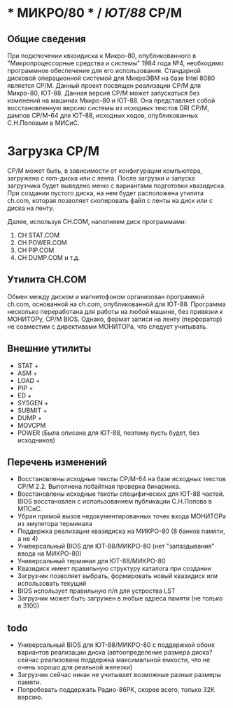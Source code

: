 # * МИКРО/80 * / *ЮТ/88* CP/M 

## Общие сведения

При подключении квазидиска к Микро-80, опубликованного в "Микропроцессорные
средства и системы" 1984 года №4, необходимо программное обеспечение для
его использования. Стандарной дисковой операционной системой для МикроЭВМ
на базе Intel 8080 является CP/M. Данный проект посвящен реализации CP/M
для Микро-80, ЮТ-88. Данная версия CP/M может запускаться без изменений
на машинах Микро-80 и ЮТ-88. Она представляет собой восстановленную версию
системы из исходных текстов DRI CP/M, дампов CP/M-64 для ЮТ-88, исходных
кодов, опубликованных С.Н.Поповым в МИСиС.

# Загрузка CP/M

CP/M может быть, в зависимости от конфигурации компьютера, загружена с
rom-диска или с лента. После загрузки и запуска загрузчика будет
выведено меню с вариантами подготовки квазидиска. При создании
пустого диска, на нем будет расположена утилита ch.com, которая
позволяет скопировать файл с ленты на диск или с диска на ленту.

Далее, используя CH.COM, наполняем диск программами:

1. CH STAT.COM
2. CH POWER.COM
3. CH PIP.COM
4. CH DUMP.COM
и т.д.

## Утилита CH.COM

Обмен между диском и магнитофоном организован программой ch.com, основанной
на ch.com, опубликованной для ЮТ-88. Программа несколько переработана для
работы на любой машине, без привязки к МОНИТОРу, CP/M BIOS. Однако, формат
записи на ленту (перфоратор) не совместим с директивами МОНИТОРа, что следует
учитывать.

## Внешние утилиты

 - STAT +
 - ASM +
 - LOAD +
 - PIP +
 - ED +
 - SYSGEN +
 - SUBMIT +
 - DUMP +
 - MOVCPM
 - POWER (Была описана для ЮТ-88, поэтому пусть будет, без исходников)


## Перечень изменений
 - Восстановлены исходные тексты CP/M-64 на базе исходных текстов CP/M 2.2. Выполнена побайтная проверка бинарника.
 - Восстановлены исходные тексты специфических для ЮТ-88 частей. BIOS восстановлен с использованием публикации С.Н.Попова в МПСиС.
 - Убран прямой вызов недокументированных точек входа МОНИТОРа из эмулятора терминала
 - Поддержка реализации квазидиска на МИКРО-80 (8 банков памяти, а не 4)
 - Универсальный BIOS для ЮТ-88/МИКРО-80 (нет "запаздывания" ввода на МИКРО-80)
 - Универсальный терминал для ЮТ-88/МИКРО-80
 - Квазидиск имеет правильную структуру каталога при создании
 - Загрузчик позволяет выбрать, формировать новый квазидиск или использовать текущий
 - BIOS использует правильную п/п для устроства LST
 - Загрузчик может быть загружен в любые адреса памяти (не только в 3100)

## todo

 - Универсальный BIOS для ЮТ-88/МИКРО-80 с поддержкой обоих вариантов реализации диска (автоопределение размера диска?
   сейчас реализована поддержка максимальной емкости, что не очень хорошо для реальной железки)
 - Загрузчик сейчас никак не учитывает возможные разные размеры памяти.
 - Попробовать поддержать Радио-86РК, скорее всего, только 32К версию.
